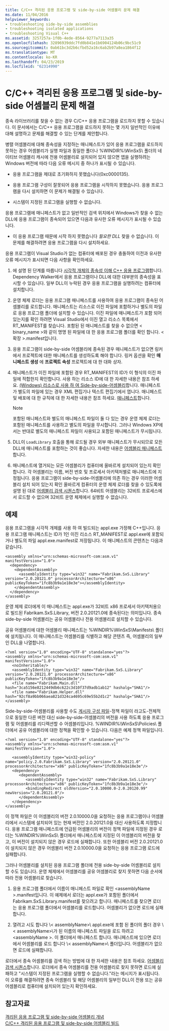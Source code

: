 ```yaml
---
title: C/C++ 격리된 응용 프로그램 및 side-by-side 어셈블리 문제 해결
ms.date: 11/04/2016
helpviewer_keywords:
- troubleshooting side-by-side assemblies
- troubleshooting isolated applications
- troubleshooting Visual C++
ms.assetid: 3257257a-1f0b-4ede-8564-9277a7113a35
ms.openlocfilehash: 32896939ddc7fd0b841e1b6904124b06c9bc51c9
ms.sourcegitcommit: 0ab61bc3d2b6cfbd52a16c6ab2b97a8ea1864f12
ms.translationtype: MT
ms.contentlocale: ko-KR
ms.lasthandoff: 04/23/2019
ms.locfileid: "62314990"
---
```

# <a name="troubleshooting-cc-isolated-applications-and-side-by-side-assemblies"></a>C/C++ 격리된 응용 프로그램 및 side-by-side 어셈블리 문제 해결

종속 라이브러리를 찾을 수 없는 경우 C/C++ 응용 프로그램을 로드하지 못할 수 있습니다. 이 문서에서는 C/C++ 응용 프로그램을 로드하지 못하는 몇 가지 일반적인 이유에 대해 설명하고 문제를 해결할 수 있는 단계를 제안합니다.

병렬 어셈블리에 대해 종속성을 지정하는 매니페스트가 있어 응용 프로그램을 로드하지 못하는 경우 어셈블리가 실행 파일과 동일한 폴더나 %WINDIR%\WinSxS\ 폴더의 네이티브 어셈블리 캐시에 전용 어셈블리로 설치되어 있지 않으면 앱을 실행하려는 Windows 버전에 따라 다음 오류 메시지 중 하나가 표시될 수 있습니다.

- 응용 프로그램을 제대로 초기화하지 못했습니다(0xc0000135).

- 응용 프로그램 구성이 잘못되어 응용 프로그램을 시작하지 못했습니다. 응용 프로그램을 다시 설치하면 이 문제가 해결될 수 있습니다.

- 시스템이 지정된 프로그램을 실행할 수 없습니다.

응용 프로그램에 매니페스트가 없고 일반적인 검색 위치에서 Windows가 찾을 수 없는 DLL에 응용 프로그램이 종속되어 있으면 다음과 유사한 오류 메시지가 표시될 수 있습니다.

- 이 응용 프로그램 때문에 시작 하지 못했습니다 *필요한 DLL* 찾을 수 없습니다. 이 문제를 해결하려면 응용 프로그램을 다시 설치하세요.

응용 프로그램이 Visual Studio가 없는 컴퓨터에 배포된 경우 충돌하여 이전과 유사한 오류 메시지가 표시되면 다음 사항을 확인하세요.

1. 에 설명 된 단계를 따릅니다 [시각적 개체의 종속성 이해 C++ 응용 프로그램](../windows/understanding-the-dependencies-of-a-visual-cpp-application.md)합니다. Dependency Walker에서 응용 프로그램이나 DLL에 대한 대부분의 종속성을 표시할 수 있습니다. 일부 DLL이 누락된 경우 응용 프로그램을 실행하려는 컴퓨터에 설치합니다.

1. 운영 체제 로더는 응용 프로그램 매니페스트를 사용하여 응용 프로그램이 종속된 어셈블리를 로드합니다. 매니페스트는 리소스로 이진 파일에 포함하거나 별도의 파일로 응용 프로그램 폴더에 설치할 수 있습니다. 이진 파일에 매니페스트가 포함 되어 있는지를 확인 하려면 Visual Studio에서 이진 열고 리소스 목록에서 RT_MANIFEST를 찾습니다. 포함된 된 매니페스트를 찾을 수 없으면 < binary_name >와 같이 명명 된 파일에 대 한 응용 프로그램 폴더를 확인 합니다. \<확장 >.manifest입니다.

1. 응용 프로그램이 side-by-side 어셈블리에 종속된 경우 매니페스트가 없으면 링커에서 프로젝트에 대한 매니페스트를 생성하도록 해야 합니다. 링커 옵션을 확인 **매니페스트 생성** 에 **프로젝트 속성** 프로젝트에 대 한 대화 상자.

1. 매니페스트가 이진 파일에 포함된 경우 RT_MANIFEST의 ID가 이 형식의 이진 파일에 적합한지 확인합니다. 사용 하는 리소스 ID에 대 한 자세한 내용은 참조 하세요. [(Windows) 리소스로 사용 하 여 Side-by-side-어셈블리](/windows/desktop/SbsCs/using-side-by-side-assemblies-as-a-resource)합니다. 매니페스트가 별도의 파일에 있는 경우 XML 편집기나 텍스트 편집기에서 엽니다. 매니페스트 및 배포에 대 한 규칙에 대 한 자세한 내용은 참조 하세요. [매니페스트](/windows/desktop/sbscs/manifests)합니다.

   > [!NOTE]
   > 포함된 매니페스트와 별도의 매니페스트 파일이 둘 다 있는 경우 운영 체제 로더는 포함된 매니페스트를 사용하고 별도의 파일을 무시합니다. 그러나 Windows XP에서는 반대로 별도의 매니페스트 파일이 사용되고 포함된 매니페스트가 무시됩니다.

1. DLL이 `LoadLibrary` 호출을 통해 로드될 경우 외부 매니페스트가 무시되므로 모든 DLL에 매니페스트를 포함하는 것이 좋습니다. 자세한 내용은 [어셈블리 매니페스트](/windows/desktop/SbsCs/assembly-manifests)합니다.

1. 매니페스트에 열거되는 모든 어셈블리가 컴퓨터에 올바르게 설치되어 있는지 확인합니다. 각 어셈블리는 이름, 버전 번호 및 프로세서 아키텍처별로 매니페스트에 지정됩니다. 응용 프로그램이 side-by-side-어셈블리에 의존 하는 경우 이러한 어셈블리 설치 되어 있는지 확인 올바르게 컴퓨터의 운영 체제 로더를 찾을 수 있도록에 설명 된 대로 [어셈블리 검색 시퀀스](/windows/desktop/SbsCs/assembly-searching-sequence)합니다. 64비트 어셈블리는 32비트 프로세스에서 로드할 수 없으며 32비트 운영 체제에서 실행할 수 없습니다.

## <a name="example"></a>예제

응용 프로그램을 시각적 개체를 사용 하 여 빌드되는 appl.exe 가정해 C++입니다. 응용 프로그램 매니페스트는 ID가 1인 이진 리소스 RT_MANIFEST로 appl.exe에 포함되거나 별도의 파일 appl.exe.manifest로 저장됩니다. 이 매니페스트의 콘텐츠는 다음과 같습니다.

```
<assembly xmlns="urn:schemas-microsoft-com:asm.v1" manifestVersion="1.0">
  <dependency>
    <dependentAssembly>
      <assemblyIdentity type="win32" name="Fabrikam.SxS.Library" version="2.0.20121.0" processorArchitecture="x86" publicKeyToken="1fc8b3b9a1e18e3e"></assemblyIdentity>
    </dependentAssembly>
  </dependency>
</assembly>
```

운영 체제 로더에게 이 매니페스트는 appl.exe가 32비트 x86 프로세서 아키텍처용으로 빌드된 Fabrikam.SxS.Library, 버전 2.0.20121.0에 종속된다는 의미입니다. 종속 side-by-side 어셈블리는 공유 어셈블리나 전용 어셈블리로 설치할 수 있습니다.

공유 어셈블리에 대한 어셈블리 매니페스트는 %WINDIR%\WinSxS\Manifests\ 폴더에 설치됩니다. 이 매니페스트는 어셈블리를 식별하고 해당 콘텐츠 즉, 어셈블리의 일부인 DLL을 나열합니다.

```
<?xml version="1.0" encoding="UTF-8" standalone="yes"?>
<assembly xmlns="urn:schemas-microsoft-com:asm.v1" manifestVersion="1.0">
   <noInheritable/>
   <assemblyIdentity type="win32" name="Fabrikam.SxS.Library" version="2.0.20121.0" processorArchitecture="x86" publicKeyToken="1fc8b3b9a1e18e3e"/>
   <file name="Fabrikam.Main.dll" hash="3ca5156e8212449db6c622c3d10f37d9adb1ab12" hashalg="SHA1"/>
   <file name="Fabrikam.Helper.dll" hash="92cf8a9bb066aea821d324ca4695c69e55b2d1c2" hashalg="SHA1"/>
</assembly>
```

Side-by-side-어셈블리를 사용할 수도 [게시자 구성 파일](/windows/desktop/SbsCs/publisher-configuration-files)-정책 파일이 라고도-전체적으로 동일한 다른 버전 대신 side-by-side-어셈블리의 버전을 사용 하도록 응용 프로그램 및 어셈블리를 리디렉션할 수 어셈블리입니다. %WINDIR%\WinSxS\Policies\ 폴더에서 공유 어셈블리에 대한 정책을 확인할 수 있습니다. 다음은 예제 정책 파일입니다.

```
<?xml version="1.0" encoding="UTF-8" standalone="yes"?>
<assembly xmlns="urn:schemas-microsoft-com:asm.v1" manifestVersion="1.0">

   <assemblyIdentity type="win32-policy" name="policy.2.0.Fabrikam.SxS.Library" version="2.0.20121.0" processorArchitecture="x86" publicKeyToken="1fc8b3b9a1e18e3e"/>
   <dependency>
      <dependentAssembly>
         <assemblyIdentity type="win32" name="Fabrikam.SxS.Library" processorArchitecture="x86" publicKeyToken="1fc8b3b9a1e18e3e"/>
         <bindingRedirect oldVersion="2.0.10000.0-2.0.20120.99" newVersion="2.0.20121.0"/>
      </dependentAssembly>
   </dependency>
</assembly>
```

이 정책 파일은 이 어셈블리의 버전 2.0.10000.0을 요청하는 응용 프로그램이나 어셈블리에서 시스템에 설치되어 있는 현재 버전인 2.0.20121.0을 대신 사용하도록 지정합니다. 응용 프로그램 매니페스트에 언급된 어셈블리의 버전이 정책 파일에 지정된 경우 로더는 %WINDIR%\WinSxS\ 폴더에서 매니페스트에 지정된 이 어셈블리의 버전을 찾고, 이 버전이 설치되지 않은 경우 로드에 실패합니다. 또한 어셈블리 버전 2.0.20121.0이 설치되지 않은 경우 어셈블리 버전 2.0.10000.0을 요청하는 응용 프로그램 로드에 실패합니다.

그러나 어셈블리를 설치된 응용 프로그램 폴더에 전용 side-by-side 어셈블리로 설치할 수도 있습니다. 운영 체제에서 어셈블리를 공유 어셈블리로 찾지 못하면 다음 순서에 따라 전용 어셈블리로 찾습니다.

1. 응용 프로그램 폴더에서 이름이 매니페스트 파일로 확인 \<assemblyName >.manifest입니다. 이 예제에서 로더는 appl.exe가 포함된 폴더에서 Fabrikam.SxS.Library.manifest를 찾으려고 합니다. 매니페스트를 찾으면 로더는 응용 프로그램 폴더에서 어셈블리를 로드합니다. 어셈블리가 없으면 로드에 실패합니다.

1. 열려고 시도 합니다 \\< assemblyName\>\ appl.exe에 포함 된 폴더의 폴더 경우 \\< assemblyName\>\가 된 이름의 매니페스트 파일을 로드 하려고 \<assemblyName >. 이 폴더에서 매니페스트 합니다. 매니페스트에 있으면 로더에서 어셈블리를 로드 합니다 \\< assemblyName\>\ 폴더입니다. 어셈블리가 없으면 로드에 실패합니다.

로더에서 종속 어셈블리를 검색 하는 방법에 대 한 자세한 내용은 참조 하세요. [어셈블리 검색 시퀀스](/windows/desktop/SbsCs/assembly-searching-sequence)합니다. 로더에서 종속 어셈블리를 전용 어셈블리로 찾지 못하면 로드에 실패하고 "시스템이 지정된 프로그램을 실행할 수 없습니다."라는 메시지가 표시됩니다. 이 오류를 해결하려면 종속 어셈블리 및 해당 어셈블리의 일부인 DLL이 전용 또는 공유 어셈블리로 컴퓨터에 설치되어 있는지 확인하세요.

## <a name="see-also"></a>참고자료

[격리된 응용 프로그램 및 side-by-side 어셈블리 개념](concepts-of-isolated-applications-and-side-by-side-assemblies.md)<br/>
[C/C++ 격리된 응용 프로그램 및 side-by-side 어셈블리 빌드](building-c-cpp-isolated-applications-and-side-by-side-assemblies.md)
